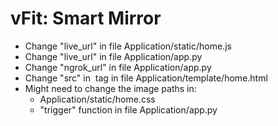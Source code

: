 # vFit: Smart Mirror

- Change "live_url" in file Application/static/home.js
- Change "live_url" in file Application/app.py
- Change "ngrok_url" in file Application/app.py
- Change "src" in <img> tag in file Application/template/home.html
- Might need to change the image paths in:
    - Application/static/home.css
    - "trigger" function in file Application/app.py
